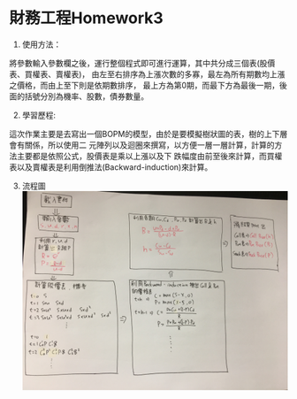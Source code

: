 # 財務工程Homework3

1.  使用方法：

  將參數輸入參數欄之後，運行整個程式即可進行運算，其中共分成三個表(股價表、買權表、賣權表)，
  由左至右排序為上漲次數的多寡，最左為所有期數均上漲之價格，而由上至下則是依期數排序，
  最上方為第0期，而最下方為最後一期，後面的括號分別為機率、股數，債券數量。
  

2.  學習歷程:

  這次作業主要是去寫出一個BOPM的模型，由於是要模擬樹狀圖的表，樹的上下層會有關係，所以使用二
  元陣列以及迴圈來撰寫，以方便一層一層計算，計算的方法主要都是依照公式，股價表是乘以上漲以及下
  跌幅度由前至後來計算，而買權表以及賣權表是利用倒推法(Backward-induction)來計算。
  
  
  
3.  流程圖
![流程表](流程表.JPG)

